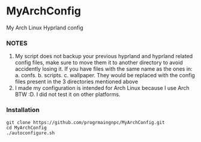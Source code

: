# MyArchConfig
My Arch Linux Hyprland config

### NOTES ###
1. My script does not backup your previous hyprland and hyprland related config files, make sure to move them it to another directory
  to avoid accidently losing it. If you have files with the same name as the ones in:
  a. confs.
  b. scripts.
  c. wallpaper.
  They would be replaced with the config files present in the 3 directories mentioned above
2. I made my configuration is intended for Arch Linux because I use Arch BTW :D.
  I did not test it on other platforms.


### Installation ###
```
git clone https://github.com/progrmaingnpc/MyArchConfig.git
cd MyArchConfig
./autoconfigure.sh
```
